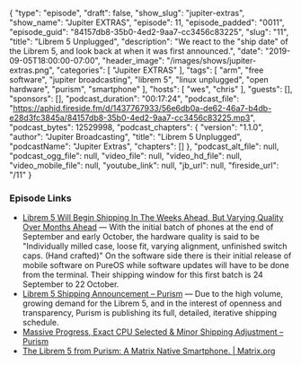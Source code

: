 {
  "type": "episode",
  "draft": false,
  "show_slug": "jupiter-extras",
  "show_name": "Jupiter EXTRAS",
  "episode": 11,
  "episode_padded": "0011",
  "episode_guid": "84157db8-35b0-4ed2-9aa7-cc3456c83225",
  "slug": "11",
  "title": "Librem 5 Unplugged",
  "description": "We react to the \"ship date\" of the Librem 5, and look back at when it was first announced.",
  "date": "2019-09-05T18:00:00-07:00",
  "header_image": "/images/shows/jupiter-extras.png",
  "categories": [
    "Jupiter EXTRAS"
  ],
  "tags": [
    "arm",
    "free software",
    "jupiter broadcasting",
    "librem 5",
    "linux unplugged",
    "open hardware",
    "purism",
    "smartphone"
  ],
  "hosts": [
    "wes",
    "chris"
  ],
  "guests": [],
  "sponsors": [],
  "podcast_duration": "00:17:24",
  "podcast_file": "https://aphid.fireside.fm/d/1437767933/56e6db0a-de62-46a7-b4db-e28d3fc3845a/84157db8-35b0-4ed2-9aa7-cc3456c83225.mp3",
  "podcast_bytes": 12529998,
  "podcast_chapters": {
    "version": "1.1.0",
    "author": "Jupiter Broadcasting",
    "title": "Librem 5 Unplugged",
    "podcastName": "Jupiter Extras",
    "chapters": []
  },
  "podcast_alt_file": null,
  "podcast_ogg_file": null,
  "video_file": null,
  "video_hd_file": null,
  "video_mobile_file": null,
  "youtube_link": null,
  "jb_url": null,
  "fireside_url": "/11"
}


### Episode Links

  * [Librem 5 Will Begin Shipping In The Weeks Ahead, But Varying Quality Over Months Ahead](https://www.phoronix.com/scan.php?page=news_item&px=Librem-5-Shipping-Batches "Librem 5 Will Begin Shipping In The Weeks Ahead, But Varying Quality Over Months Ahead") — With the initial batch of phones at the end of September and early October, the hardware quality is said to be "Individually milled case, loose fit, varying alignment, unfinished switch caps. (Hand crafted)" On the software side there is their initial release of mobile software on PureOS while software updates will have to be done from the terminal. Their shipping window for this first batch is 24 September to 22 October.
  * [Librem 5 Shipping Announcement – Purism](https://puri.sm/posts/librem-5-shipping-announcement/ "Librem 5 Shipping Announcement – Purism") — Due to the high volume, growing demand for the Librem 5, and in the interest of openness and transparency, Purism is publishing its full, detailed, iterative shipping schedule.
  * [Massive Progress, Exact CPU Selected & Minor Shipping Adjustment – Purism](https://puri.sm/posts/massive-progress-exact-cpu-selected-minor-shipping-adjustment/ "Massive Progress, Exact CPU Selected & Minor Shipping Adjustment – Purism")
  * [The Librem 5 from Purism: A Matrix Native Smartphone. | Matrix.org](https://matrix.org/blog/2017/08/24/the-librem-5-from-purism-a-matrix-native-smartphone "The Librem 5 from Purism: A Matrix Native Smartphone. | Matrix.org")


